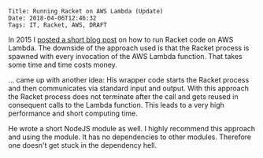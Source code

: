     Title: Running Racket on AWS Lambda (Update)
    Date: 2018-04-06T12:46:32
    Tags: IT, Racket, AWS, DRAFT

In 2015
I [posted a short blog post](2015/08/27/running-racket-on-aws-lambda/)
on how to run Racket code on AWS Lambda. The downside of the approach
used is that the Racket process is spawned with every invocation of
the AWS Lambda function. That takes some time and time costs money.

... came up with another idea: His wrapper code starts the Racket
process and then communicates via standard input and output. With this
approach the Racket process does not terminate after the call and gets
reused in consequent calls to the Lambda function. This leads to a
very high performance and short computing time.

He wrote a short NodeJS module as well. I highly recommend this
approach and using the module. It has no dependencies to other
modules. Therefore one doesn't get stuck in the dependency hell. 


